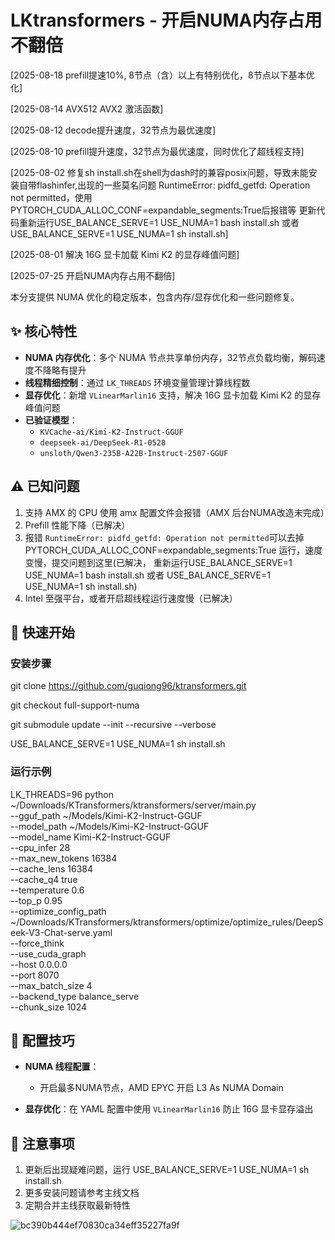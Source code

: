 # LKtransformers - 开启NUMA内存占用不翻倍
[2025-08-18 prefill提速10%, 8节点（含）以上有特别优化，8节点以下基本优化]

[2025-08-14 AVX512 AVX2 激活函数]

[2025-08-12 decode提升速度，32节点为最优速度]

[2025-08-10 prefill提升速度，32节点为最优速度，同时优化了超线程支持]

[2025-08-02 修复sh install.sh在shell为dash时的兼容posix问题，导致未能安装自带flashinfer,出现的一些莫名问题
RuntimeError: pidfd_getfd: Operation not permitted，使用PYTORCH_CUDA_ALLOC_CONF=expandable_segments:True后报错等
更新代码重新运行USE_BALANCE_SERVE=1 USE_NUMA=1 bash install.sh 或者 USE_BALANCE_SERVE=1 USE_NUMA=1 sh install.sh]

[2025-08-01 解决 16G 显卡加载 Kimi K2 的显存峰值问题]

[2025-07-25 开启NUMA内存占用不翻倍]

本分支提供 NUMA 优化的稳定版本，包含内存/显存优化和一些问题修复。

## ✨ 核心特性

- **NUMA 内存优化**：多个 NUMA 节点共享单份内存，32节点负载均衡，解码速度不降略有提升
- **线程精细控制**：通过 `LK_THREADS` 环境变量管理计算线程数
- **显存优化**：新增 `VLinearMarlin16` 支持，解决 16G 显卡加载 Kimi K2 的显存峰值问题
- **已验证模型**：
  - `KVCache-ai/Kimi-K2-Instruct-GGUF`
  - `deepseek-ai/DeepSeek-R1-0528`
  - `unsloth/Qwen3-235B-A22B-Instruct-2507-GGUF`

## ⚠️ 已知问题

1. 支持 AMX 的 CPU 使用 amx 配置文件会报错（AMX 后台NUMA改造未完成）
2. Prefill 性能下降（已解决）
3. 报错 `RuntimeError: pidfd_getfd: Operation not permitted`可以去掉PYTORCH_CUDA_ALLOC_CONF=expandable_segments:True 运行，速度变慢，提交问题到这里(已解决， 重新运行USE_BALANCE_SERVE=1 USE_NUMA=1 bash install.sh 或者 USE_BALANCE_SERVE=1 USE_NUMA=1 sh install.sh)
4. Intel 至强平台，或者开启超线程运行速度慢（已解决）

## 🚀 快速开始

### 安装步骤

git clone https://github.com/guqiong96/ktransformers.git

git checkout full-support-numa

git submodule update --init --recursive --verbose

USE_BALANCE_SERVE=1 USE_NUMA=1 sh install.sh

### 运行示例
LK_THREADS=96 python ~/Downloads/KTransformers/ktransformers/server/main.py \
    --gguf_path ~/Models/Kimi-K2-Instruct-GGUF  \
    --model_path ~/Models/Kimi-K2-Instruct-GGUF \
    --model_name Kimi-K2-Instruct-GGUF  \
    --cpu_infer 28 \
    --max_new_tokens 16384 \
    --cache_lens 16384 \
    --cache_q4 true \
    --temperature 0.6 \
    --top_p 0.95 \
    --optimize_config_path ~/Downloads/KTransformers/ktransformers/optimize/optimize_rules/DeepSeek-V3-Chat-serve.yaml \
    --force_think \
    --use_cuda_graph \
    --host 0.0.0.0 \
    --port 8070 \
    --max_batch_size 4 \
    --backend_type balance_serve \
    --chunk_size 1024

## 🔧 配置技巧

- **NUMA 线程配置**：
  - 开启最多NUMA节点，AMD EPYC 开启 L3 As NUMA Domain 

- **显存优化**：在 YAML 配置中使用 `VLinearMarlin16` 防止 16G 显卡显存溢出

## 📌 注意事项

1. 更新后出现疑难问题，运行 USE_BALANCE_SERVE=1 USE_NUMA=1 sh install.sh
2. 更多安装问题请参考主线文档
3. 定期合并主线获取最新特性

![bc390b444ef70830ca34eff35227fa9f](https://github.com/user-attachments/assets/d16f3ab0-09e2-4751-a1cc-68dddaf6bf4c)

 
